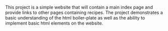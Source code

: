 This project is a simple website that will contain a main index page and provide links to other pages containing recipes.
The project demonstrates a basic understanding of the html boiler-plate as well as the ability to implement basic html elements
on the website.